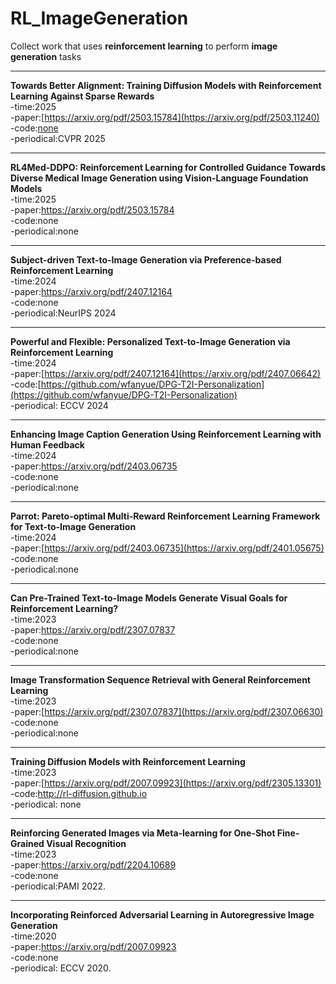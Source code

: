 # RL_ImageGeneration
Collect work that uses **reinforcement learning** to perform  **image generation** tasks
*********************************************************************************************************
**Towards Better Alignment: Training Diffusion Models with Reinforcement Learning Against Sparse Rewards**
  <br>-time:2025
  <br>-paper:[https://arxiv.org/pdf/2503.15784](https://arxiv.org/pdf/2503.11240)
  <br>-code:[none](https://github.com/hu-zijing/B2-DiffuRL)
  <br>-periodical:CVPR 2025
************************************************************************************************************************************
**RL4Med-DDPO: Reinforcement Learning for Controlled Guidance Towards Diverse Medical Image Generation using Vision-Language Foundation Models**
  <br>-time:2025
  <br>-paper:https://arxiv.org/pdf/2503.15784
  <br>-code:none
  <br>-periodical:none
************************************************************************************************************************************
**Subject-driven Text-to-Image Generation via Preference-based Reinforcement Learning**
  <br>-time:2024
  <br>-paper:https://arxiv.org/pdf/2407.12164
  <br>-code:none
  <br>-periodical:NeurIPS 2024
************************************************************************************************************************************
**Powerful and Flexible: Personalized Text-to-Image Generation via Reinforcement Learning**
  <br>-time:2024
  <br>-paper:[https://arxiv.org/pdf/2407.12164](https://arxiv.org/pdf/2407.06642)
  <br>-code:[https://github.com/wfanyue/DPG-T2I-Personalization](https://github.com/wfanyue/DPG-T2I-Personalization)
  <br>-periodical: ECCV 2024
************************************************************************************************************************************
**Enhancing Image Caption Generation Using Reinforcement Learning with Human Feedback**
    <br>-time:2024
    <br>-paper:https://arxiv.org/pdf/2403.06735
    <br>-code:none
    <br>-periodical:none
************************************************************************************************************************************
**Parrot: Pareto-optimal Multi-Reward Reinforcement Learning Framework for Text-to-Image Generation**
    <br>-time:2024
    <br>-paper:[https://arxiv.org/pdf/2403.06735](https://arxiv.org/pdf/2401.05675)
    <br>-code:none
    <br>-periodical:none
************************************************************************************************************************************
**Can Pre-Trained Text-to-Image Models Generate Visual Goals for Reinforcement Learning?**
    <br>-time:2023
    <br>-paper:https://arxiv.org/pdf/2307.07837
    <br>-code:none
    <br>-periodical:none
************************************************************************************************************************************
**Image Transformation Sequence Retrieval with General Reinforcement Learning**
    <br>-time:2023
    <br>-paper:[https://arxiv.org/pdf/2307.07837](https://arxiv.org/pdf/2307.06630)
    <br>-code:none
    <br>-periodical:none
************************************************************************************************************************************
**Training Diffusion Models with Reinforcement Learning**
    <br>-time:2023
    <br>-paper:[https://arxiv.org/pdf/2007.09923](https://arxiv.org/pdf/2305.13301)
    <br>-code:http://rl-diffusion.github.io
    <br>-periodical: none
************************************************************************************************************************************
**Reinforcing Generated Images via Meta-learning for One-Shot Fine-Grained Visual Recognition**
    <br>-time:2023
    <br>-paper:https://arxiv.org/pdf/2204.10689
    <br>-code:none
    <br>-periodical:PAMI 2022.
************************************************************************************************************************************
**Incorporating Reinforced Adversarial Learning in Autoregressive Image Generation**
    <br>-time:2020
    <br>-paper:https://arxiv.org/pdf/2007.09923
    <br>-code:none
    <br>-periodical: ECCV 2020.













    
